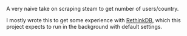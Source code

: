 A very naive take on scraping steam to get number of users/country.

I mostly wrote this to get some experience with [RethinkDB](https://github.com/rethinkdb/rethinkdb), which this project expects to run in the background with default settings.
